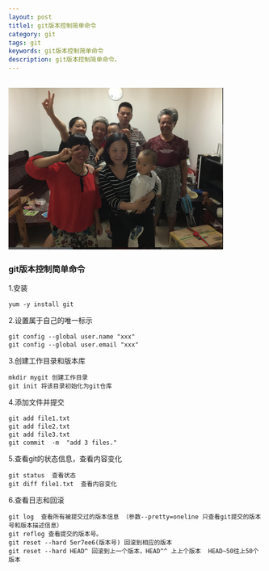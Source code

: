 ```yaml
---
layout: post
title1: git版本控制简单命令
category: git
tags: git
keywords: git版本控制简单命令
description: git版本控制简单命令。
---
```

<p><br/><img src='/assets/img/beauty/2015081801.png'></p>

<h3>git版本控制简单命令</h3>

1.安装

	yum -y install git


2.设置属于自己的唯一标示

	git config --global user.name "xxx"  
	git config --global user.email "xxx"  


3.创建工作目录和版本库

	mkdir mygit 创建工作目录
	git init 将该目录初始化为git仓库
	

4.添加文件并提交


	git add file1.txt
	git add file2.txt
	git add file3.txt
	git commit  -m  "add 3 files."
	

5.查看git的状态信息，查看内容变化

	git status  查看状态
	git diff file1.txt  查看内容变化
	
	
6.查看日志和回滚

	git log  查看所有被提交过的版本信息 （参数--pretty=oneline 只查看git提交的版本号和版本描述信息）
	git reflog 查看提交的版本号。
	git reset --hard 5er7ee6(版本号) 回滚到相应的版本
	git reset --hard HEAD^ 回滚到上一个版本，HEAD^^ 上上个版本  HEAD~50往上50个版本
	

	
	
	
	
	
	